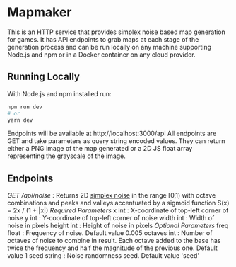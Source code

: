 # Mapmaker

This is an HTTP service that provides simplex noise based map generation for games. It has API endpoints to grab maps at each stage of the generation process and can be run locally on any machine supporting Node.js and npm or in a Docker container on any cloud provider.

## Running Locally

With Node.js and npm installed run:

```bash
npm run dev
# or
yarn dev
```

Endpoints will be available at http://localhost:3000/api All endpoints are GET and take parameters as query string encoded values. They can return either a PNG image of the map generated or a 2D JS float array representing the grayscale of the image.

## Endpoints

*GET /api/noise* : Returns 2D [simplex noise](https://en.wikipedia.org/wiki/Simplex_noise) in the range \[0,1\) with octave combinations and peaks and valleys accentuated by a sigmoid function S(x) = 2x / (1 + |x|)
*Required Parameters*
x int : X-coordinate of top-left corner of noise
y int : Y-coordinate of top-left corner of noise
width int : Width of noise in pixels
height int : Height of noise in pixels
*Optional Parameters*
freq float : Frequency of noise. Default value 0.005
octaves int : Number of octaves of noise to combine in result. Each octave added to the base has twice the frequency and half the magnitude of the previous one. Default value 1
seed string : Noise randomness seed. Default value 'seed'

